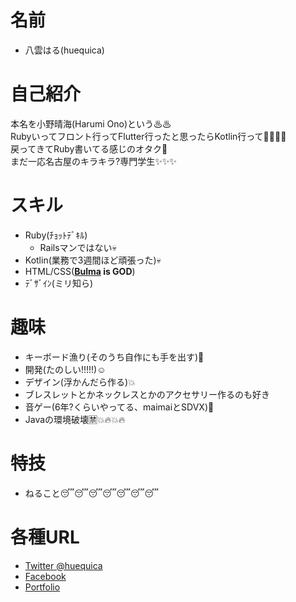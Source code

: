 # 名前
 * 八雲はる(huequica)

# 自己紹介
本名を小野晴海(Harumi Ono)という♨♨  
Rubyいってフロント行ってFlutter行ったと思ったらKotlin行って💨💨💨💨  
戻ってきてRuby書いてる感じのオタク🙈  
まだ一応名古屋のキラキラ?専門学生✨✨✨

# スキル
 * Ruby(ﾁｮｯﾄﾃﾞｷﾙ)
    * Railsマンではない💀
 * Kotlin(業務で3週間ほど頑張った)💀
 * HTML/CSS(**[Bulma](https://bulma.io) is GOD**)
 * ﾃﾞｻﾞｲﾝ(ミリ知ら)

# 趣味
 * キーボード漁り(そのうち自作にも手を出す)👀
 * 開発(たのしい!!!!!)☺
 * デザイン(浮かんだら作る)💥
 * ブレスレットとかネックレスとかのアクセサリー作るのも好き
 * 音ゲー(6年?くらいやってる、maimaiとSDVX)🌊
 * Javaの環境破壊🈲💥🔥💥🔥

# 特技
* ねること😴😴😴😴😴😴😴

# 各種URL
 * [Twitter @huequica](https://twitter.com/huequica)
 * [Facebook](https://www.facebook.com/huequica)
 * [Portfolio](https://huequica.xyz/)
